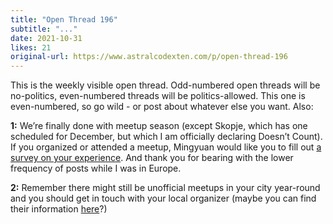 ```yaml
---
title: "Open Thread 196"
subtitle: "..."
date: 2021-10-31
likes: 21
original-url: https://www.astralcodexten.com/p/open-thread-196
---
```

This is the weekly visible open thread. Odd-numbered open threads will be no-politics, even-numbered threads will be politics-allowed. This one is even-numbered, so go wild - or post about whatever else you want. Also:

 **1:** We’re finally done with meetup season (except Skopje, which has one scheduled for December, but which I am officially declaring Doesn’t Count). If you organized or attended a meetup, Mingyuan would like you to fill out [a survey on your experience](https://docs.google.com/forms/d/e/1FAIpQLSfLbWA3EOB28HT3xl2O_SX5OkvJBPwqfCi7ptIo2yVgWV5uoA/viewform?usp=send_form). And thank you for bearing with the lower frequency of posts while I was in Europe.

 **2:** Remember there might still be unofficial meetups in your city year-round and you should get in touch with your local organizer (maybe you can find their information [here](https://www.lesswrong.com/community)?)
